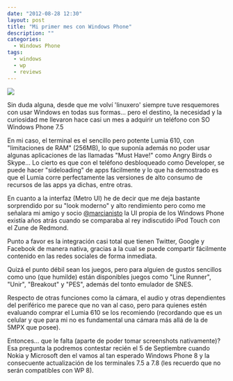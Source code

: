 ```yaml
---
date: "2012-08-28 12:30"
layout: post
title: "Mi primer mes con Windows Phone"
description: ""
categories:
  - Windows Phone
tags:
  - windows
  - wp
  - reviews
---
```



[![][1]][1]

Sin duda alguna, desde que me volví 'linuxero' siempre tuve resquemores con usar Windows en todas sus formas... pero el destino, la necesidad y la curiosidad me llevaron hace casi un mes a adquirir un teléfono con SO Windows Phone 7.5

En mi caso, el terminal es el sencillo pero potente Lumia 610, con "limitaciones de RAM" (256MB), lo que suponía además no poder usar algunas aplicaciones de las llamadas "Must Have!" como Angry Birds o Skype... Lo cierto es que con el teléfono desbloqueado como Developer, se puede hacer "sideloading" de apps fácilmente y lo que ha demostrado es que el Lumia corre perfectamente las versiones de alto consumo de recursos de las apps ya dichas, entre otras. 

En cuanto a la interfaz (Metro UI) he de decir que me deja bastante sorprendido por su "look moderno" y alto rendimiento pero como me señalara mi amigo y socio [@marcianisto][2] la UI propia de los Windows Phone existía años atrás cuando se comparaba al rey indiscutido iPod Touch con el Zune de Redmond.

Punto a favor es la integración casi total que tienen Twitter, Google y Facebook de manera nativa, gracias a la cual se puede compartir fácilmente contenido en las redes sociales de forma inmediata.

Quizá el punto débil sean los juegos, pero para alguien de gustos sencillos como uno (que humilde) están disponibles juegos como "Line Runner", "Unir", "Breakout" y "PES", además del tonto emulador de SNES.

Respecto de otras funciones como la cámara, el audio y otras dependientes del periférico me parece que no van al caso, pero para quienes estén evaluando comprar el Lumia 610 se los recomiendo (recordando que es un celular y que para mi no es fundamental una cámara más allá de la de 5MPX que posee).

Entonces... que le falta (aparte de poder tomar screenshots nativamente)? Esa pregunta la podremos contestar recién el 5 de Septiembre cuando Nokia y Microsoft den el vamos al tan esperado Windows Phone 8 y la consecuente actualización de los terminales 7.5 a 7.8 (les recuerdo que no serán compatibles con WP 8).

 [1]: http://cabargas.me/images/windows-phone.jpg
 [2]: http://twitter.com/marcianisto